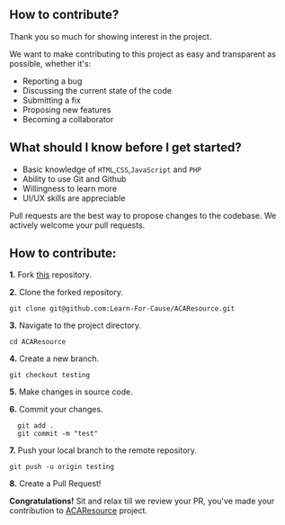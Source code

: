 ## How to contribute?

Thank you so much for showing interest in the project.

We want to make contributing to this project as easy and transparent as possible, whether it's:

- Reporting a bug
- Discussing the current state of the code
- Submitting a fix
- Proposing new features
- Becoming a collaborator

## What should I know before I get started?

- Basic knowledge of `HTML`,`CSS`,`JavaScript` and `PHP`
- Ability to use Git and Github
- Willingness to learn more
- UI/UX skills are appreciable


Pull requests are the best way to propose changes to the codebase. We actively welcome your pull requests.

## How to contribute:

**1.** Fork [this](https://github.com/Learn-For-Cause/ACAResource) repository.

**2.** Clone the forked repository.

```terminal
git clone git@github.com:Learn-For-Cause/ACAResource.git
```

**3.** Navigate to the project directory.

```terminal
cd ACAResource
```

**4.** Create a new branch.

```terminal
git checkout testing
```

**5.** Make changes in source code.

**6.** Commit your changes.

```terminal
  git add .
  git commit -m "test"
```

**7.** Push your local branch to the remote repository.

```terminal
git push -u origin testing
```

**8.** Create a Pull Request!

**Congratulations!** Sit and relax till we review your PR, you've made your contribution to [ACAResource](https://github.com/Learn-For-Cause/ACAResource.git) project.
